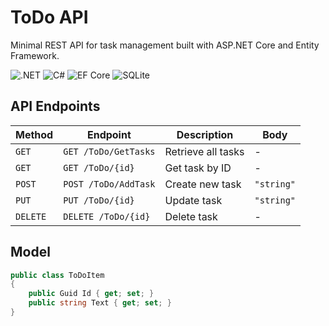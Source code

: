 # ToDo API

Minimal REST API for task management built with ASP.NET Core and Entity Framework.

![.NET](https://img.shields.io/badge/.NET-512BD4?style=for-the-badge&logo=dotnet&logoColor=white)
![C#](https://img.shields.io/badge/C%23-239120?style=for-the-badge&logo=c-sharp&logoColor=white)
![EF Core](https://img.shields.io/badge/EF_Core-CC2927?style=for-the-badge&logo=dotnet&logoColor=white)
![SQLite](https://img.shields.io/badge/SQLite-003B57?style=for-the-badge&logo=sqlite&logoColor=white)

## API Endpoints

| Method | Endpoint | Description | Body |
|--------|----------|-------------|------|
| `GET` | `GET /ToDo/GetTasks` | Retrieve all tasks | - |
| `GET` | `GET /ToDo/{id}` | Get task by ID | - |
| `POST` | `POST /ToDo/AddTask` | Create new task | `"string"` |
| `PUT` | `PUT /ToDo/{id}` | Update task | `"string"` |
| `DELETE` | `DELETE /ToDo/{id}` | Delete task | - |

## Model

```csharp
public class ToDoItem
{
    public Guid Id { get; set; }
    public string Text { get; set; }
}
```
